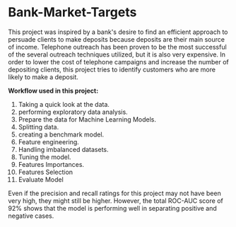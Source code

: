 # Bank-Market-Targets

This project was inspired by a bank's desire to find an efficient approach to persuade clients to make deposits because deposits are their main source of income. Telephone outreach has been proven to be the most successful of the several outreach techniques utilized, but it is also very expensive. In order to lower the cost of telephone campaigns and increase the number of depositing clients, this project tries to identify customers who are more likely to make a deposit. 

**Workflow used in this project:**
1. Taking a quick look at the data.
2. performing exploratory data analysis. 
3. Prepare the data for Machine Learning Models. 
4. Splitting data. 
5. creating a benchmark model. 
6. Feature engineering.
7. Handling imbalanced datasets.  
8. Tuning the model. 
9. Features Importances. 
10. Features Selection 
11. Evaluate Model

Even if the precision and recall ratings for this project may not have been very high, they might still be higher. However, the total ROC-AUC score of 92% shows that the model is performing well in separating positive and negative cases.

